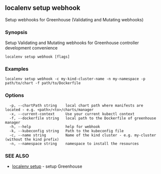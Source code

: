 ## localenv setup webhook

Setup webhooks for Greenhouse (Validating and Mutating webhooks)

### Synopsis

Setup Validating and Mutating webhooks for Greenhouse controller development convenience

```
localenv setup webhook [flags]
```

### Examples

```
localenv setup webhook -c my-kind-cluster-name -n my-namespace -p path/to/chart -f path/to/Dockerfile
```

### Options

```
  -p, --chartPath string    local chart path where manifests are located - e.g. <path>/<to>/charts/manager
  -x, --current-context     Use your current kubectl context
  -f, --dockerfile string   local path to the Dockerfile of greenhouse manager
  -h, --help                help for webhook
  -k, --kubeconfig string   Path to the kubeconfig file
  -c, --name string         Name of the kind cluster - e.g. my-cluster (without the kind prefix)
  -n, --namespace string    namespace to install the resources
```

### SEE ALSO

* [localenv setup](localenv_setup.md)	 - setup Greenhouse

